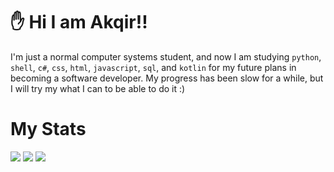 # ✋ __Hi I am Akqir!!__
I'm just a normal computer systems student, and now I am studying `python`, `shell`, `c#`, `css`, `html`, `javascript`, `sql`, and `kotlin` for my future plans in becoming a software developer. My progress has been slow for a while, but I will try my what I can to be able to do it :)

# My Stats
![](http://github-profile-summary-cards.vercel.app/api/cards/profile-details?username=aKqir24&theme=github_dark)
![](http://github-profile-summary-cards.vercel.app/api/cards/repos-per-language?username=aKqir24&theme=github_dark)
![](http://github-profile-summary-cards.vercel.app/api/cards/stats?username=aKqir24&theme=github_dark)
